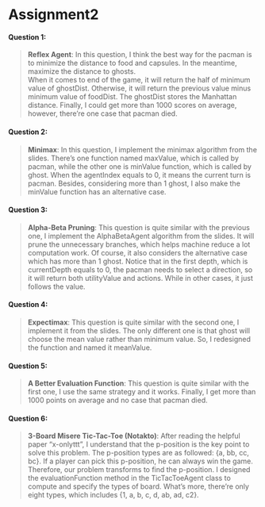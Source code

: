 # Assignment2

#### Question 1:
>**Reflex Agent**: In this question, I think the best way for the pacman is to minimize the distance to food and capsules. In the meantime, maximize the distance to ghosts.  
When it comes to end of the game, it will return the half of minimum value of ghostDist. Otherwise, it will return the previous value minus minimum value of foodDist. The ghostDist stores the Manhattan distance. Finally, I could get more than 1000 scores on average, however, there’re one case that pacman died.

#### Question 2:
>__Minimax__: In this question, I implement the minimax algorithm from the slides. There’s one function named maxValue, which is called by pacman, while the other one is minValue function, which is called by ghost. When the agentIndex equals to 0, it means the current turn is pacman. Besides, considering more than 1 ghost, I also make the minValue function has an alternative case.

#### Question 3:
>**Alpha-Beta Pruning**: This question is quite similar with the previous one, I implement the AlphaBetaAgent algorithm from the slides. It will prune the unnecessary branches, which helps machine reduce a lot computation work. Of course, it also considers the alternative case which has more than 1 ghost. Notice that in the first depth, which is currentDepth equals to 0, the pacman needs to select a direction, so it will return both utilityValue and actions. While in other cases, it just follows the value.

#### Question 4:
>**Expectimax**: This question is quite similar with the second one, I implement it from the slides. The only different one is that ghost will choose the mean value rather than minimum value. So, I redesigned the function and named it meanValue.

#### Question 5:
>**A Better Evaluation Function**: This question is quite similar with the first one, I use the same strategy and it works. Finally, I get more than 1000 points on average and no case that pacman died.

#### Question 6:
>**3-Board Misere Tic-Tac-Toe (Notakto)**: After reading the helpful paper “x-onlyttt”, I understand that the p-position is the key point to solve this problem. The p-position types are as followed: {a, bb, cc, bc}. If a player can pick this p-position, he can always win the game. Therefore, our problem transforms to find the p-position. I designed the evaluationFunction method in the TicTacToeAgent class to compute and specify the types of board. What’s more, there’re only eight types, which includes {1, a, b, c, d, ab, ad, c2}.
